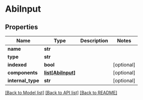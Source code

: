 # AbiInput

## Properties
Name | Type | Description | Notes
------------ | ------------- | ------------- | -------------
**name** | **str** |  | 
**type** | **str** |  | 
**indexed** | **bool** |  | [optional] 
**components** | [**list[AbiInput]**](AbiInput.md) |  | [optional] 
**internal_type** | **str** |  | [optional] 

[[Back to Model list]](../README.md#documentation-for-models) [[Back to API list]](../README.md#documentation-for-api-endpoints) [[Back to README]](../README.md)


